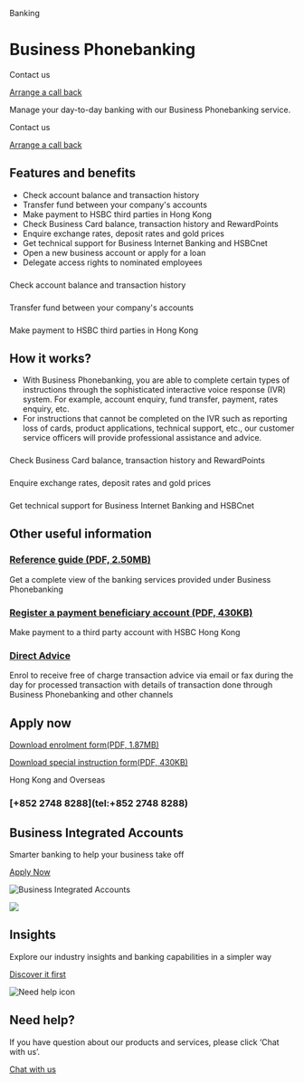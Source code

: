 Banking

# Business Phonebanking

Contact us

[Arrange a call back](https://www.business.hsbc.com.hk/en-gb/arrange-a-call-back-general)

Manage your day-to-day banking with our Business Phonebanking service.

Contact us

[Arrange a call back](https://www.business.hsbc.com.hk/en-gb/arrange-a-call-back-general)

## Features and benefits

* Check account balance and transaction history
* Transfer fund between your company's accounts
* Make payment to HSBC third parties in Hong Kong
* Check Business Card balance, transaction history and RewardPoints
* Enquire exchange rates, deposit rates and gold prices
* Get technical support for Business Internet Banking and HSBCnet
* Open a new business account or apply for a loan
* Delegate access rights to nominated employees

### 

Check account balance and transaction history

### 

Transfer fund between your company's accounts

### 

Make payment to HSBC third parties in Hong Kong

## How it works?

* With Business Phonebanking, you are able to complete certain types of instructions through the sophisticated interactive voice response (IVR) system. For example, account enquiry, fund transfer, payment, rates enquiry, etc.
* For instructions that cannot be completed on the IVR such as reporting loss of cards, product applications, technical support, etc., our customer service officers will provide professional assistance and advice.

### 

Check Business Card balance, transaction history and RewardPoints

### 

Enquire exchange rates, deposit rates and gold prices

### 

Get technical support for Business Internet Banking and HSBCnet

## Other useful information

### [Reference guide (PDF, 2.50MB)](/-/media/library/business-hk/pdfs/en/pbk-referencecard-en.pdf)

Get a complete view of the banking services provided under Business Phonebanking

### [Register a payment beneficiary account (PDF, 430KB)](/-/media/media/hong-kong/pdfs/products/pbs028-1.pdf)

Make payment to a third party account with HSBC Hong Kong

### [Direct Advice](/en-gb/products/express-banking)

Enrol to receive free of charge transaction advice via email or fax during the day for processed transaction with details of transaction done through Business Phonebanking and other channels

## Apply now

[Download enrolment form(PDF, 1.87MB)](/-/media/media/hong-kong/pdfs/products/pbs027-1.pdf)

[Download special instruction form(PDF, 430KB)](/-/media/media/hong-kong/pdfs/products/pbs028-1.pdf)

Hong Kong and Overseas

### [+852 2748 8288](tel:+852 2748 8288)

## Business Integrated Accounts

Smarter banking to help your business take off

[Apply Now](/en-gb/products/business-integrated-account)

![Business Integrated Accounts](/-/media/media/hong-kong/images/help-center/bia-banner-promo.jpg?h=320&iar=0&w=449&hash=CFCC636526D87EE235E25391680AF29D "Business Integrated Accounts")

![   ](/-/media/media/product-solution/theme-type/img-onboarding.png?h=1413&iar=0&w=1440&hash=0E9CE212C1F6AFCE9D0FE384CA6DCC0A "   ")

## Insights

Explore our industry insights and banking capabilities in a simpler way

[Discover it first](/en-gb/insights)

![Need help icon](/-/media/media/common/images/contact-us-img.png?h=604&iar=0&w=768&hash=A5675187A2C4B175E0CA7B5AD27C3A66 "Need help icon")

## Need help?

If you have question about our products and services, please click ‘Chat with us’.

[Chat with us](##)